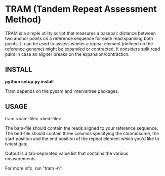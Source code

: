 # TRAM (Tandem Repeat Assessment Method)

TRAM is a simple utility script that measures a basepair distance between two anchor points on a reference sequence for each read spanning both points.
It can be used to assess wheter a repeat element (defined on the reference genome) might be expanded or contracted.
It considers split read pairs in case an aligner breaks on the expansion/contraction.

## INSTALL

**python setup.py install**

Tram depends on the pysam and intervaltree packages.

## USAGE

tram &lt;bam-file&gt; &lt;bed-file&gt;

The bam-file should contain the reads aligned to your reference sequence.
The bed-file should contain three columns specifying the chromosome, the start position and the end position of the repeat element which you'd like to ivnestigate.

Output is a tab-separated value list that contains the various measurements.

For more info, run "tram -h".
